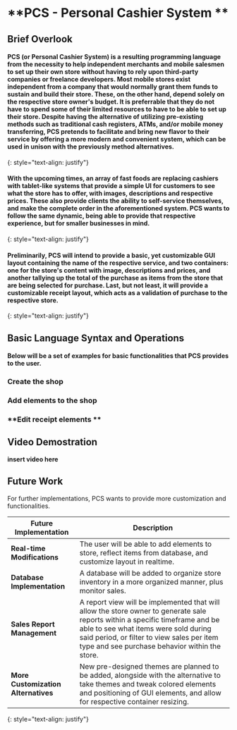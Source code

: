 # **PCS - Personal Cashier System    ** # 

## Brief Overlook  ## 

#### PCS (or Personal Cashier System) is a resulting programming language from the necessity to help independent merchants and mobile salesmen to set up their own store without having to rely upon third-party companies or freelance developers. Most mobile stores exist independent from a company that would normally grant them funds to sustain and build their store. These, on the other hand, depend solely on the respective store owner's budget. It is preferrable that they do not have to spend some of their limited resources to have to be able to set up their store. Despite having the alternative of utilizing pre-existing methods such as traditional cash registers, ATMs, and/or mobile money transferring, PCS pretends to facilitate and bring new flavor to their service by offering a more modern and convenient system, which can be used in unison with the previously method alternatives. #### 
{: style="text-align: justify"}

#### With the upcoming times, an array of fast foods are replacing cashiers with tablet-like systems that provide a simple UI for customers to see what the store has to offer, with images, descriptions and respective prices. These also provide clients the ability to self-service themselves, and make the complete order in the aforementioned system. PCS wants to follow the same dynamic, being able to provide that respective experience, but for smaller businesses in mind. ####
{: style="text-align: justify"}

#### Preliminarily, PCS will intend to provide a basic, yet customizable GUI layout containing the name of the respective service, and two containers: one for the store's content with image, descriptions and prices, and another tallying up the total of the purchase as items from the store that are being selected for purchase. Last, but not least, it will provide a customizable receipt layout, which acts as a validation of purchase to the respective store.  #####
{: style="text-align: justify"}

## Basic Language Syntax and Operations ##

#### Below will be a set of examples for basic functionalities that PCS provides to the user. #####

### **Create the shop** ###

### **Add elements to the shop** ###

### **Edit receipt elements    ** ###


## Video Demostration ## 

**insert video here** 


## Future Work ## 

For further implementations, PCS wants to provide more customization and functionalities. 

**Future Implementation** | **Description**
------------- | -------------
**Real-time Modifications**  | The user will be able to add elements to store, reflect items from database, and customize layout in realtime. 
**Database Implementation**  | A database will be added to organize store inventory in a more organized manner, plus monitor sales.  
**Sales Report Management** | A report view will be implemented that will allow the store owner to generate sale reports within a specific timeframe and be able to see what items were sold during said period, or filter to view sales per item type and see purchase behavior within the store.
**More Customization Alternatives** | New pre-designed themes are planned to be added, alongside with the alternative to take themes and tweak colored elements and positioning of GUI elements, and allow for respective container resizing.

{: style="text-align: justify"}
